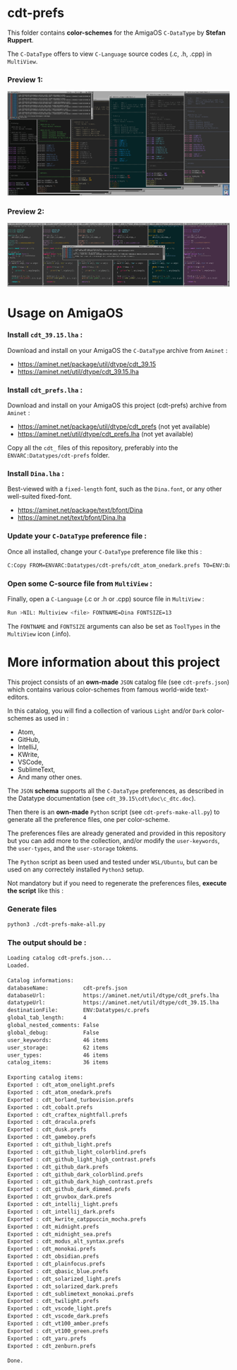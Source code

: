 # cdt-prefs

This folder contains __color-schemes__ for the AmigaOS `C-DataType` by __Stefan Ruppert__.

The `C-DataType` offers to view `C-Language` source codes (.c, .h, .cpp) in `MultiView`.

### Preview 1:
![Preview](https://github.com/flype44/AmigaOS/blob/main/cdt-prefs/cdt-prefs-1.png?raw=true)

### Preview 2:
![Preview](https://github.com/flype44/AmigaOS/blob/main/cdt-prefs/cdt-prefs-2.png?raw=true)


# Usage on AmigaOS

### Install `cdt_39.15.lha` :

Download and install on your AmigaOS the `C-DataType` archive from `Aminet` :

* https://aminet.net/package/util/dtype/cdt_39.15
* https://aminet.net/util/dtype/cdt_39.15.lha

### Install `cdt_prefs.lha` :

Download and install on your AmigaOS this project (cdt-prefs) archive from `Aminet` :

* https://aminet.net/package/util/dtype/cdt_prefs (not yet available)
* https://aminet.net/util/dtype/cdt_prefs.lha (not yet available)

Copy all the `cdt_` files of this repository, preferably into the `ENVARC:Datatypes/cdt-prefs` folder.

### Install `Dina.lha` :

Best-viewed with a `fixed-length` font, such as the `Dina.font`, or any other well-suited fixed-font.

* https://aminet.net/package/text/bfont/Dina
* https://aminet.net/text/bfont/Dina.lha

### Update your `C-DataType` preference file :

Once all installed, change your `C-DataType` preference file like this :

```bash
C:Copy FROM=ENVARC:Datatypes/cdt-prefs/cdt_atom_onedark.prefs TO=ENV:Datatypes/c.prefs
```

### Open some C-source file from `MultiView` :

Finally, open a `C-Language` (.c or .h or .cpp) source file in `MultiView` :

```bash
Run >NIL: Multiview <file> FONTNAME=Dina FONTSIZE=13
```

The `FONTNAME` and `FONTSIZE` arguments can also be set as `ToolTypes` in the `MultiView` icon (.info).

# More information about this project

This project consists of an __own-made__ `JSON` catalog file (see `cdt-prefs.json`) which contains various color-schemes from famous world-wide text-editors.

In this catalog, you will find a collection of various `Light` and/or `Dark` color-schemes as used in :

* Atom, 
* GitHub, 
* IntelliJ, 
* KWrite,
* VSCode, 
* SublimeText,
* And many other ones.

The `JSON` __schema__ supports all the `C-DataType` preferences, as described in the Datatype documentation (see `cdt_39.15\cdt\doc\c_dtc.doc`).

Then there is an __own-made__ `Python` script (see `cdt-prefs-make-all.py`) to generate all the preference files, one per color-scheme.

The preferences files are already generated and provided in this repository but you can add more to the collection, and/or modify the `user-keywords`, the `user-types`, and the `user-storage` tokens.

The `Python` script as been used and tested under `WSL/Ubuntu`, but can be used on any correctely installed `Python3` setup.

Not mandatory but if you need to regenerate the preferences files, __execute the script__ like this :

### Generate files

```bash
python3 ./cdt-prefs-make-all.py
```

### The output should be :

```bash
Loading catalog cdt-prefs.json...
Loaded.

Catalog informations:
databaseName:           cdt-prefs.json
databaseUrl:            https://aminet.net/util/dtype/cdt_prefs.lha
datatypeUrl:            https://aminet.net/util/dtype/cdt_39.15.lha
destinationFile:        ENV:Datatypes/c.prefs
global_tab_length:      4
global_nested_comments: False
global_debug:           False
user_keywords:          46 items
user_storage:           62 items
user_types:             46 items
catalog_items:          36 items

Exporting catalog items:
Exported : cdt_atom_onelight.prefs
Exported : cdt_atom_onedark.prefs
Exported : cdt_borland_turbovision.prefs
Exported : cdt_cobalt.prefs
Exported : cdt_craftex_nightfall.prefs
Exported : cdt_dracula.prefs
Exported : cdt_dusk.prefs
Exported : cdt_gameboy.prefs
Exported : cdt_github_light.prefs
Exported : cdt_github_light_colorblind.prefs
Exported : cdt_github_light_high_contrast.prefs
Exported : cdt_github_dark.prefs
Exported : cdt_github_dark_colorblind.prefs
Exported : cdt_github_dark_high_contrast.prefs
Exported : cdt_github_dark_dimmed.prefs
Exported : cdt_gruvbox_dark.prefs
Exported : cdt_intellij_light.prefs
Exported : cdt_intellij_dark.prefs
Exported : cdt_kwrite_catppuccin_mocha.prefs
Exported : cdt_midnight.prefs
Exported : cdt_midnight_sea.prefs
Exported : cdt_modus_alt_syntax.prefs
Exported : cdt_monokai.prefs
Exported : cdt_obsidian.prefs
Exported : cdt_plainfocus.prefs
Exported : cdt_qbasic_blue.prefs
Exported : cdt_solarized_light.prefs
Exported : cdt_solarized_dark.prefs
Exported : cdt_sublimetext_monokai.prefs
Exported : cdt_twilight.prefs
Exported : cdt_vscode_light.prefs
Exported : cdt_vscode_dark.prefs
Exported : cdt_vt100_amber.prefs
Exported : cdt_vt100_green.prefs
Exported : cdt_yaru.prefs
Exported : cdt_zenburn.prefs

Done.
```
